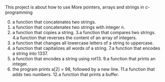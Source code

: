 This project is about how to use More pointers, arrays and strings in c-programming
 
0. a function that concatenates two strings.
1.  a function that concatenates two strings with integer n.
2. a function that copies a string.
3.a function that compares two strings.
4.a function that reverses the content of an array of integers.
5. a function that changes all lowercase letters of a string to uppercase.
6. a function that capitalizes all words of a string.
7.a function that encodes a string into 1337.
8. a function that encodes a string using rot13.
9.a function that prints an integer.
10. the program prints a[2] = 98, followed by a new line.
11.a function that adds two numbers.
12.a function that prints a buffer.
